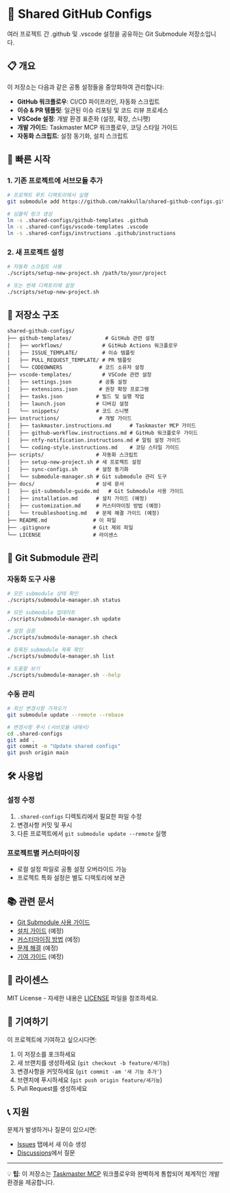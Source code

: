 # 🔧 Shared GitHub Configs

여러 프로젝트 간 .github 및 .vscode 설정을 공유하는 Git Submodule 저장소입니다.

## 📋 개요

이 저장소는 다음과 같은 공통 설정들을 중앙화하여 관리합니다:

- **GitHub 워크플로우**: CI/CD 파이프라인, 자동화 스크립트
- **이슈 & PR 템플릿**: 일관된 이슈 리포팅 및 코드 리뷰 프로세스
- **VSCode 설정**: 개발 환경 표준화 (설정, 확장, 스니펫)
- **개발 가이드**: Taskmaster MCP 워크플로우, 코딩 스타일 가이드
- **자동화 스크립트**: 설정 동기화, 설치 스크립트

## 🚀 빠른 시작

### 1. 기존 프로젝트에 서브모듈 추가

```bash
# 프로젝트 루트 디렉토리에서 실행
git submodule add https://github.com/nakkulla/shared-github-configs.git .shared-configs

# 심볼릭 링크 생성
ln -s .shared-configs/github-templates .github
ln -s .shared-configs/vscode-templates .vscode
ln -s .shared-configs/instructions .github/instructions
```

### 2. 새 프로젝트 설정

```bash
# 자동화 스크립트 사용
./scripts/setup-new-project.sh /path/to/your/project

# 또는 현재 디렉토리에 설정
./scripts/setup-new-project.sh
```

## 📁 저장소 구조

```
shared-github-configs/
├── github-templates/           # GitHub 관련 설정
│   ├── workflows/             # GitHub Actions 워크플로우
│   ├── ISSUE_TEMPLATE/        # 이슈 템플릿
│   ├── PULL_REQUEST_TEMPLATE/ # PR 템플릿
│   └── CODEOWNERS            # 코드 소유자 설정
├── vscode-templates/          # VSCode 관련 설정
│   ├── settings.json         # 공통 설정
│   ├── extensions.json       # 권장 확장 프로그램
│   ├── tasks.json           # 빌드 및 실행 작업
│   ├── launch.json          # 디버깅 설정
│   └── snippets/            # 코드 스니펫
├── instructions/             # 개발 가이드
│   ├── taskmaster.instructions.md      # Taskmaster MCP 가이드
│   ├── github-workflow.instructions.md # GitHub 워크플로우 가이드
│   ├── ntfy-notification.instructions.md # 알림 설정 가이드
│   └── coding-style.instructions.md    # 코딩 스타일 가이드
├── scripts/                 # 자동화 스크립트
│   ├── setup-new-project.sh # 새 프로젝트 설정
│   ├── sync-configs.sh      # 설정 동기화
│   └── submodule-manager.sh # Git submodule 관리 도구
├── docs/                    # 상세 문서
│   ├── git-submodule-guide.md   # Git Submodule 사용 가이드
│   ├── installation.md      # 설치 가이드 (예정)
│   ├── customization.md     # 커스터마이징 방법 (예정)
│   └── troubleshooting.md   # 문제 해결 가이드 (예정)
├── README.md               # 이 파일
├── .gitignore              # Git 제외 파일
└── LICENSE                 # 라이센스
```

## 🔄 Git Submodule 관리

### 자동화 도구 사용
```bash
# 모든 submodule 상태 확인
./scripts/submodule-manager.sh status

# 모든 submodule 업데이트
./scripts/submodule-manager.sh update

# 설정 검증
./scripts/submodule-manager.sh check

# 등록된 submodule 목록 확인
./scripts/submodule-manager.sh list

# 도움말 보기
./scripts/submodule-manager.sh --help
```

### 수동 관리
```bash
# 최신 변경사항 가져오기
git submodule update --remote --rebase

# 변경사항 푸시 (서브모듈 내에서)
cd .shared-configs
git add .
git commit -m "Update shared configs"
git push origin main
```

## 🛠️ 사용법

### 설정 수정
1. `.shared-configs` 디렉토리에서 필요한 파일 수정
2. 변경사항 커밋 및 푸시
3. 다른 프로젝트에서 `git submodule update --remote` 실행

### 프로젝트별 커스터마이징
- 로컬 설정 파일로 공통 설정 오버라이드 가능
- 프로젝트 특화 설정은 별도 디렉토리에 보관

## 📚 관련 문서

- [Git Submodule 사용 가이드](docs/git-submodule-guide.md)
- [설치 가이드](docs/installation.md) (예정)
- [커스터마이징 방법](docs/customization.md) (예정)
- [문제 해결](docs/troubleshooting.md) (예정)
- [기여 가이드](CONTRIBUTING.md) (예정)

## 📄 라이센스

MIT License - 자세한 내용은 [LICENSE](LICENSE) 파일을 참조하세요.

## 🤝 기여하기

이 프로젝트에 기여하고 싶으시다면:

1. 이 저장소를 포크하세요
2. 새 브랜치를 생성하세요 (`git checkout -b feature/새기능`)
3. 변경사항을 커밋하세요 (`git commit -am '새 기능 추가'`)
4. 브랜치에 푸시하세요 (`git push origin feature/새기능`)
5. Pull Request를 생성하세요

## 📞 지원

문제가 발생하거나 질문이 있으시면:
- [Issues](https://github.com/nakkulla/shared-github-configs/issues) 탭에서 새 이슈 생성
- [Discussions](https://github.com/nakkulla/shared-github-configs/discussions)에서 질문

---

💡 **팁**: 이 저장소는 [Taskmaster MCP](https://github.com/taskmaster-ai/taskmaster) 워크플로우와 완벽하게 통합되어 체계적인 개발 환경을 제공합니다.
